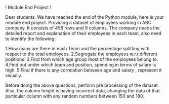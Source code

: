 ! Module End Project !

Dear students,
We have reached the end of the Python module, here is your module end project.
Providing a dataset of employees working in ABC company. It consists of 458 rows and 9 columns. 
The company needs the detailed report and explanation of their employees in each team, also need to identify the following:

1.How many are there in each Team and the percentage splitting with respect to the total employees.
2.Segregate the employees w.r.t different positions.
3.Find from which age group most of the employees belong to.
4.Find out under which team and position, spending in terms of salary is high.
5.Find if there is any correlation between age and salary , represent it visually.

Before doing the above questions, perform pre processing of the dataset. Also, the column height is having incorrect data, 
changing the data of that particular column with any random numbers between 150 and 180.

 
